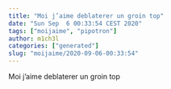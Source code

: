 ```yaml
---
title: "Moi j’aime deblaterer un groin top"
date: "Sun Sep  6 00:33:54 CEST 2020"
tags: ["moijaime", "pipotron"]
author: m1ch3l
categories: ["generated"]
slug: "moijaime/2020-09-06-00:33:54"
---
```


Moi j’aime deblaterer un groin top
